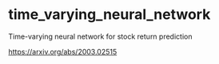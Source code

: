 # time_varying_neural_network
Time-varying neural network for stock return prediction

https://arxiv.org/abs/2003.02515


